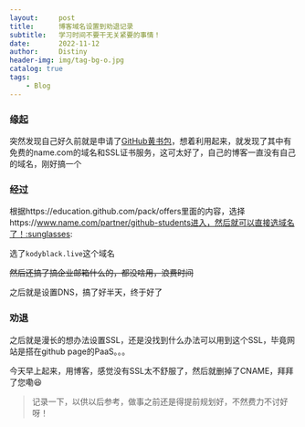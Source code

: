 ```yaml
---
layout:     post
title:      博客域名设置到劝退记录
subtitle:   学习时间不要干无关紧要的事情！
date:       2022-11-12
author:     Distiny
header-img: img/tag-bg-o.jpg
catalog: true
tags:
    - Blog
---
```

### 缘起

突然发现自己好久前就是申请了[GitHub黄书包](https://education.github.com/pack)，想着利用起来，就发现了其中有免费的name.com的域名和SSL证书服务，这可太好了，自己的博客一直没有自己的域名，刚好搞一个

### 经过

根据https://education.github.com/pack/offers里面的内容，选择https://www.name.com/partner/github-students进入，然后就可以直接选域名了！:sunglasses:

选了`kodyblack.live`这个域名

~~然后还搞了搞企业邮箱什么的，都没啥用，浪费时间~~

之后就是设置DNS，搞了好半天，终于好了

### 劝退

之后就是漫长的想办法设置SSL，还是没找到什么办法可以用到这个SSL，毕竟网站是搭在github page的PaaS。。。

今天早上起来，用博客，感觉没有SSL太不舒服了，然后就删掉了CNAME，拜拜了您嘞:laughing:

> 记录一下，以供以后参考，做事之前还是得提前规划好，不然费力不讨好呀！
